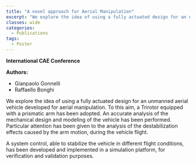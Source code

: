```yaml
---
title: "A novel approach for Aerial Manipulation"
excerpt: "We explore the idea of using a fully actuated design for an unmanned aerial vehicle developed for aerial manipulation."
classes: wide
categories:
  - Publications
tags:
  - Poster
---
```


**International CAE Conference**

**Authors:**
* Gianpaolo Gonnelli
* Raffaello Bonghi

We explore the idea of using a fully actuated design for an unmanned aerial vehicle developed for aerial manipulation. To this aim, a Trirotor equipped with a prismatic arm has been adopted. An accurate analysis of the mechanical design and modeling of the vehicle has been performed. Particular attention has been given to the analysis of the destabilization effects caused by the arm motion, during the vehicle flight.

A system control, able to stabilize the vehicle in different flight conditions, has been developed and implemented in a simulation platform, for verification and validation purposes.